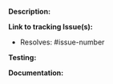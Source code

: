 **Description:** <Describe what has changed.>
<!--Ex. Fixing a bug - Describe the bug and how this fixes the issue.
Ex. Adding a feature - Explain what this achieves.-->

**Link to tracking Issue(s):** <Issue number if applicable>

- Resolves: #issue-number

**Testing:** <Describe what testing was performed and which tests were added.>

**Documentation:** <Describe the documentation added.>

